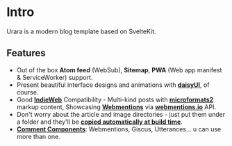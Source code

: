 # Intro

Urara is a modern blog template based on SvelteKit.

## Features

- Out of the box **Atom feed** (WebSub), **Sitemap**, **PWA** (Web app manifest & ServiceWorker) support.
- Present beautiful interface designs and animations with [**daisyUI**](https://github.com/saadeghi/daisyui), of course.
- Good [**IndieWeb**](https://indieweb.org/) Compatibility - Multi-kind posts with [**microformats2**](https://microformats.org/) markup content, Showcasing [**Webmentions**](https://webmention.org/) via [**webmentions.io**](https://webmentions.io) API.
- Don't worry about the article and image directories - just put them under a folder and they'll be [**copied automatically at build time**](https://github.com/importantimport/urara/blob/main/urara.js).
- [**Comment Components**](https://github.com/importantimport/urara/tree/main/src/lib/components/comments): Webmentions, Giscus, Utterances... u can use more than one.
